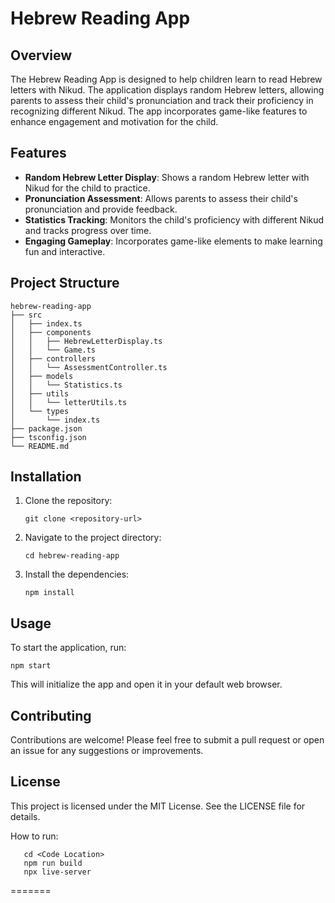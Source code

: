# Hebrew Reading App

## Overview
The Hebrew Reading App is designed to help children learn to read Hebrew letters with Nikud. The application displays random Hebrew letters, allowing parents to assess their child's pronunciation and track their proficiency in recognizing different Nikud. The app incorporates game-like features to enhance engagement and motivation for the child.

## Features
- **Random Hebrew Letter Display**: Shows a random Hebrew letter with Nikud for the child to practice.
- **Pronunciation Assessment**: Allows parents to assess their child's pronunciation and provide feedback.
- **Statistics Tracking**: Monitors the child's proficiency with different Nikud and tracks progress over time.
- **Engaging Gameplay**: Incorporates game-like elements to make learning fun and interactive.

## Project Structure
```
hebrew-reading-app
├── src
│   ├── index.ts
│   ├── components
│   │   ├── HebrewLetterDisplay.ts
│   │   └── Game.ts
│   ├── controllers
│   │   └── AssessmentController.ts
│   ├── models
│   │   └── Statistics.ts
│   ├── utils
│   │   └── letterUtils.ts
│   └── types
│       └── index.ts
├── package.json
├── tsconfig.json
└── README.md
```

## Installation
1. Clone the repository:
   ```
   git clone <repository-url>
   ```
2. Navigate to the project directory:
   ```
   cd hebrew-reading-app
   ```
3. Install the dependencies:
   ```
   npm install
   ```

## Usage
To start the application, run:
```
npm start
```
This will initialize the app and open it in your default web browser.

## Contributing
Contributions are welcome! Please feel free to submit a pull request or open an issue for any suggestions or improvements.

## License
This project is licensed under the MIT License. See the LICENSE file for details.
 


How to run:

```
   cd <Code Location>
   npm run build  
   npx live-server

```
=======
